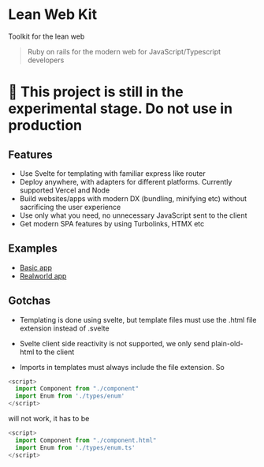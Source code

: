# Lean Web Kit

Toolkit for the lean web

> Ruby on rails for the modern web for JavaScript/Typescript developers

# 🚧 This project is still in the experimental stage. Do not use in production

## Features

- Use Svelte for templating with familiar express like router
- Deploy anywhere, with adapters for different platforms. Currently supported Vercel and Node
- Build websites/apps with modern DX (bundling, minifying etc) without sacrificing the user experience
- Use only what you need, no unnecessary JavaScript sent to the client
- Get modern SPA features by using Turbolinks, HTMX etc

## Examples

- [Basic app](/playground/basic)
- [Realworld app](/playground/realworldapp)

## Gotchas

- Templating is done using svelte, but template files must use the .html file extension instead of .svelte

- Svelte client side reactivity is not supported, we only send plain-old-html to the client

- Imports in templates must always include the file extension. So

```ts
<script>
  import Component from "./component"
  import Enum from './types/enum'
</script>
```

will not work, it has to be

```ts
<script>
  import Component from "./component.html"
  import Enum from './types/enum.ts'
</script>
```